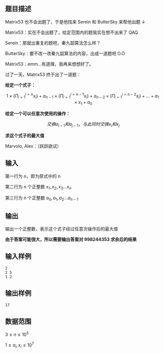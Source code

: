 ## 题目描述

Matrix53 也不会出题了，于是他找来 Serein 和 ButterSky 来帮他出题 ↓

Matrix53：实在不会出题了，给定范围内的题我实在想不出来了 QAQ

Serein：那就出重复的题吧，秦九韶算法怎么样？

ButterSky：要不改一改秦九韶算法的内容，出成一道题吧 O.O

Matrix53：emm...有道理，我再来想想好了。

过了一天，Matrix53 终于出了一道题：

**给定一个式子：**

$$
1 \times (\Pi_{i=1}^{i=n} x_i)+a_{n-1} \times (\Pi_{i=1}^{i=n-1} x_i)+a_{n-2} \times (\Pi_{i=1}^{i=n-2} x_i)+...+a_1 \times x_1+a_0
$$

**给定一个可以任意次使用的操作：**

$$
交换 a_{i-1} 和 a_{j-1}，与此同时交换 x_i 和 x_j
$$

**求这个式子的最大值**

Marvolo, Alex：（跃跃欲试）

## 输入

第一行为 n，即为原式中的 n

第二行为 n 个正整数 $x_1, x_2, x_3...x_n$

第三行为 n 个正整数 $a_0, a_1, a_2...a_{n-1}$

## 输出

输出一个正整数，表示这个式子经过任意次操作后的最大值

**由于答案可能很大，所以需要输出答案对 998244353 求余后的结果**

## 输入样例

    2
    2 5
    1 2

## 输出样例

    17

## 数据范围

$3\leq n \leq 10^5$

$1\leq a_i,x_i \leq 10^7$
